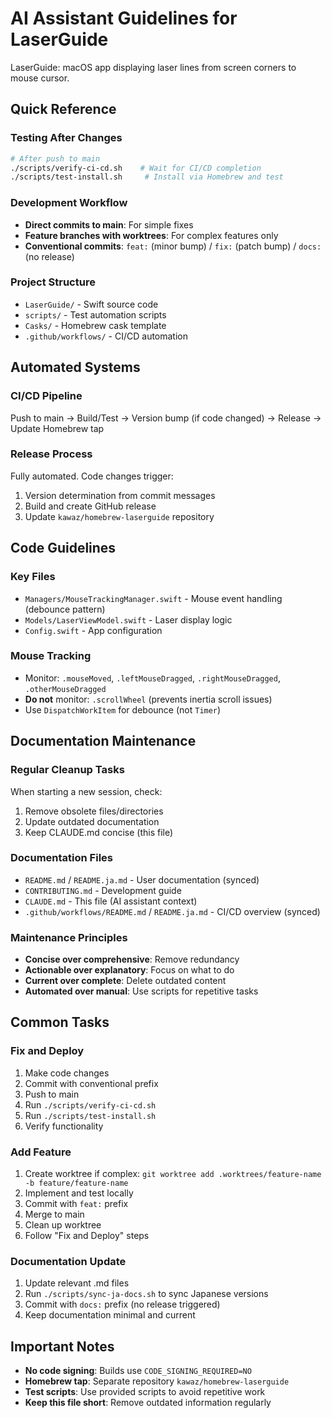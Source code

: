 # AI Assistant Guidelines for LaserGuide

LaserGuide: macOS app displaying laser lines from screen corners to mouse cursor.

## Quick Reference

### Testing After Changes
```bash
# After push to main
./scripts/verify-ci-cd.sh    # Wait for CI/CD completion
./scripts/test-install.sh     # Install via Homebrew and test
```

### Development Workflow
- **Direct commits to main**: For simple fixes
- **Feature branches with worktrees**: For complex features only
- **Conventional commits**: `feat:` (minor bump) / `fix:` (patch bump) / `docs:` (no release)

### Project Structure
- `LaserGuide/` - Swift source code
- `scripts/` - Test automation scripts
- `Casks/` - Homebrew cask template
- `.github/workflows/` - CI/CD automation

## Automated Systems

### CI/CD Pipeline
Push to main → Build/Test → Version bump (if code changed) → Release → Update Homebrew tap

### Release Process
Fully automated. Code changes trigger:
1. Version determination from commit messages
2. Build and create GitHub release
3. Update `kawaz/homebrew-laserguide` repository

## Code Guidelines

### Key Files
- `Managers/MouseTrackingManager.swift` - Mouse event handling (debounce pattern)
- `Models/LaserViewModel.swift` - Laser display logic
- `Config.swift` - App configuration

### Mouse Tracking
- Monitor: `.mouseMoved`, `.leftMouseDragged`, `.rightMouseDragged`, `.otherMouseDragged`
- **Do not** monitor: `.scrollWheel` (prevents inertia scroll issues)
- Use `DispatchWorkItem` for debounce (not `Timer`)

## Documentation Maintenance

### Regular Cleanup Tasks
When starting a new session, check:
1. Remove obsolete files/directories
2. Update outdated documentation
3. Keep CLAUDE.md concise (this file)

### Documentation Files
- `README.md` / `README.ja.md` - User documentation (synced)
- `CONTRIBUTING.md` - Development guide
- `CLAUDE.md` - This file (AI assistant context)
- `.github/workflows/README.md` / `README.ja.md` - CI/CD overview (synced)

### Maintenance Principles
- **Concise over comprehensive**: Remove redundancy
- **Actionable over explanatory**: Focus on what to do
- **Current over complete**: Delete outdated content
- **Automated over manual**: Use scripts for repetitive tasks

## Common Tasks

### Fix and Deploy
1. Make code changes
2. Commit with conventional prefix
3. Push to main
4. Run `./scripts/verify-ci-cd.sh`
5. Run `./scripts/test-install.sh`
6. Verify functionality

### Add Feature
1. Create worktree if complex: `git worktree add .worktrees/feature-name -b feature/feature-name`
2. Implement and test locally
3. Commit with `feat:` prefix
4. Merge to main
5. Clean up worktree
6. Follow "Fix and Deploy" steps

### Documentation Update
1. Update relevant .md files
2. Run `./scripts/sync-ja-docs.sh` to sync Japanese versions
3. Commit with `docs:` prefix (no release triggered)
4. Keep documentation minimal and current

## Important Notes
- **No code signing**: Builds use `CODE_SIGNING_REQUIRED=NO`
- **Homebrew tap**: Separate repository `kawaz/homebrew-laserguide`
- **Test scripts**: Use provided scripts to avoid repetitive work
- **Keep this file short**: Remove outdated information regularly
